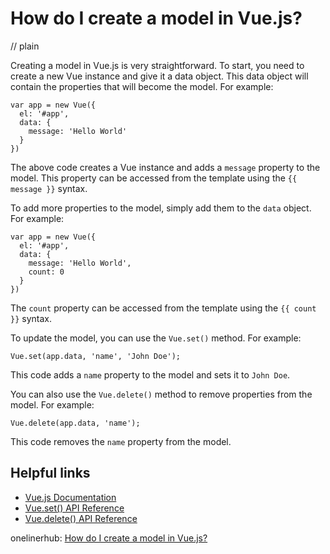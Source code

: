 # How do I create a model in Vue.js?
// plain

Creating a model in Vue.js is very straightforward. To start, you need to create a new Vue instance and give it a data object. This data object will contain the properties that will become the model. For example:

```
var app = new Vue({
  el: '#app',
  data: {
    message: 'Hello World'
  }
})
```

The above code creates a Vue instance and adds a `message` property to the model. This property can be accessed from the template using the `{{ message }}` syntax.

To add more properties to the model, simply add them to the `data` object. For example:

```
var app = new Vue({
  el: '#app',
  data: {
    message: 'Hello World',
    count: 0
  }
})
```

The `count` property can be accessed from the template using the `{{ count }}` syntax.

To update the model, you can use the `Vue.set()` method. For example:

```
Vue.set(app.data, 'name', 'John Doe');
```

This code adds a `name` property to the model and sets it to `John Doe`.

You can also use the `Vue.delete()` method to remove properties from the model. For example:

```
Vue.delete(app.data, 'name');
```

This code removes the `name` property from the model.

## Helpful links
- [Vue.js Documentation](https://vuejs.org/v2/guide/)
- [Vue.set() API Reference](https://vuejs.org/v2/api/#Vue-set)
- [Vue.delete() API Reference](https://vuejs.org/v2/api/#Vue-delete)

onelinerhub: [How do I create a model in Vue.js?](https://onelinerhub.com/vue.js/how-do-i-create-a-model-in-vue-js)